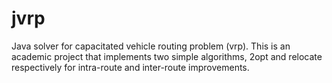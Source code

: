 # jvrp
Java solver for capacitated vehicle routing problem (vrp). This is an academic project that implements two simple algorithms, 2opt and relocate respectively for intra-route and 
inter-route improvements.
